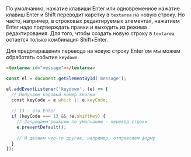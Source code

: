 По умолчанию, нажатие клавиши Enter или одновременное нажатие клавиш Enter и Shift переводит каретку в `textarea` на новую строку. Но часто, например, в строковых редактируемых элементах, нажатием Enter надо подтверждать правки и выходить из режима редактирования. Для того, чтобы создать новую строку в `textarea` остается только комбинация Shift+Enter.

Для предотвращения перевода на новую строку Enter'ом мы можем обработать событие `keydown`.

```html
<textarea id="message"></textarea>
```

```js
const el = document.getElementById('message');

el.addEventListener('keydown', (e) => {
  // Получаем кодовый номер кнопки
  const keyCode = e.which || e.keyCode;
  
  // 13 — это Enter
  if (keyCode === 13 && !e.shiftKey) {
    // Запрещаем реакцию по умолчанию - перевод строки
    e.preventDefault();
    
    // И делаем что-то другое, например, отправляем форму
  }
});
```
